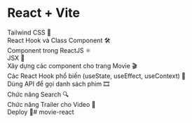 # React + Vite <br/>


Tailwind CSS 🎨 <br/>
React Hook và Class Component 🛠️ <br/>
Component trong ReactJS ⚛️ <br/>
JSX 📝 <br/>
Xây dựng các component cho trang Movie 🎬 <br/>
Các React Hook phổ biến (useState, useEffect, useContext) 🔄 <br/>
Dùng API để gọi danh sách phim 🎞️ <br/>
Chức năng Search 🔍 <br/>
Chức năng Trailer cho Video 🎥 <br/>
Deploy 🚀# movie-react
